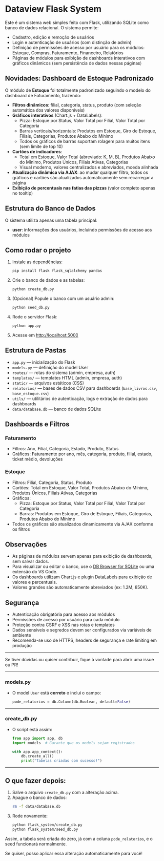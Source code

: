 # Dataview Flask System

Este é um sistema web simples feito com Flask, utilizando SQLite como banco de dados relacional. O sistema permite:

- Cadastro, edição e remoção de usuários
- Login e autenticação de usuários (com distinção de admin)
- Definição de permissões de acesso por usuário para os módulos: Estoque, Compras, Faturamento, Financeiro, Relatórios
- Páginas de módulos para exibição de dashboards interativos com gráficos dinâmicos (sem persistência de dados nessas páginas)

## Novidades: Dashboard de Estoque Padronizado

O módulo de **Estoque** foi totalmente padronizado seguindo o modelo do dashboard de Faturamento, trazendo:

- **Filtros dinâmicos**: filial, categoria, status, produto (com seleção automática dos valores disponíveis)
- **Gráficos interativos** (Chart.js + DataLabels):
  - Pizza: Estoque por Status, Valor Total por Filial, Valor Total por Categoria
  - Barras verticais/horizontais: Produtos em Estoque, Giro de Estoque, Filiais, Categorias, Produtos Abaixo do Mínimo
  - Todos os gráficos de barras suportam rolagem para muitos itens (sem limite de top 10)
- **Cartões de indicadores**:
  - Total em Estoque, Valor Total (abreviado: K, M, B), Produtos Abaixo do Mínimo, Produtos Únicos, Filiais Ativas, Categorias
  - Visual moderno, valores centralizados e abreviados, moeda alinhada
- **Atualização dinâmica via AJAX**: ao mudar qualquer filtro, todos os gráficos e cartões são atualizados automaticamente sem recarregar a página
- **Exibição de percentuais nas fatias das pizzas** (valor completo apenas no tooltip)

## Estrutura do Banco de Dados

O sistema utiliza apenas uma tabela principal:
- **user**: informações dos usuários, incluindo permissões de acesso aos módulos

## Como rodar o projeto

1. Instale as dependências:
   ```bash
   pip install flask flask_sqlalchemy pandas
   ```
2. Crie o banco de dados e as tabelas:
   ```bash
   python create_db.py
   ```
3. (Opcional) Popule o banco com um usuário admin:
   ```bash
   python seed_db.py
   ```
4. Rode o servidor Flask:
   ```bash
   python app.py
   ```
5. Acesse em [http://localhost:5000](http://localhost:5000)

## Estrutura de Pastas

- `app.py` — inicialização do Flask
- `models.py` — definição do model User
- `routes/` — rotas do sistema (admin, empresa, auth)
- `templates/` — templates HTML (admin, empresa, auth)
- `static/` — arquivos estáticos (CSS)
- `relatorios/` — bases de dados CSV para dashboards (`base_livros.csv`, `base_estoque.csv`)
- `utils/` — utilitários de autenticação, logs e extração de dados para dashboards
- `data/database.db` — banco de dados SQLite

## Dashboards e Filtros

### Faturamento
- Filtros: Ano, Filial, Categoria, Estado, Produto, Status
- Gráficos: Faturamento por ano, mês, categoria, produto, filial, estado, ticket médio, devoluções

### Estoque
- Filtros: Filial, Categoria, Status, Produto
- Cartões: Total em Estoque, Valor Total, Produtos Abaixo do Mínimo, Produtos Únicos, Filiais Ativas, Categorias
- Gráficos:
  - Pizza: Estoque por Status, Valor Total por Filial, Valor Total por Categoria
  - Barras: Produtos em Estoque, Giro de Estoque, Filiais, Categorias, Produtos Abaixo do Mínimo
- Todos os gráficos são atualizados dinamicamente via AJAX conforme os filtros

## Observações
- As páginas de módulos servem apenas para exibição de dashboards, sem salvar dados.
- Para visualizar ou editar o banco, use o [DB Browser for SQLite](https://sqlitebrowser.org/) ou uma extensão do VS Code.
- Os dashboards utilizam Chart.js e plugin DataLabels para exibição de valores e percentuais.
- Valores grandes são automaticamente abreviados (ex: 1.2M, 850K).

## Segurança
- Autenticação obrigatória para acesso aos módulos
- Permissões de acesso por usuário para cada módulo
- Proteção contra CSRF e XSS nas rotas e templates
- Dados sensíveis e segredos devem ser configurados via variáveis de ambiente
- Recomenda-se uso de HTTPS, headers de segurança e rate limiting em produção

---

Se tiver dúvidas ou quiser contribuir, fique à vontade para abrir uma issue ou PR! 

---

### **models.py**
- O model `User` está **correto** e inclui o campo:
  ```python
  pode_relatorios = db.Column(db.Boolean, default=False)
  ```

---

### **create_db.py**
- O script está assim:
  ```python
  from app import app, db
  import models  # Garante que os models sejam registrados

  with app.app_context():
      db.create_all()
      print("Tabelas criadas com sucesso!") 
  ```

---

## **O que fazer depois:**
1. Salve o arquivo `create_db.py` com a alteração acima.
2. Apague o banco de dados:
   ```bash
   rm -f data/database.db
   ```
3. Rode novamente:
   ```bash
   python flask_system/create_db.py
   python flask_system/seed_db.py
   ```

Assim, a tabela será criada do zero, já com a coluna `pode_relatorios`, e o seed funcionará normalmente.

Se quiser, posso aplicar essa alteração automaticamente para você! 